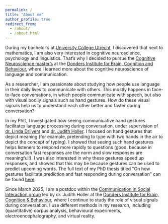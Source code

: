 ```yaml
---
permalink: /
title: "About me"
author_profile: true
redirect_from: 
  - /about/
  - /about.html
---
```


During my bachelor’s at [University College Utrecht](https://www.uu.nl/en/organisation/university-college-utrecht/about-ucu), I discovered that next to mathematics, I am  also very interested in cognitive neuroscience, psychology and linguistics. That’s why I decided to pursue the [Cognitive Neuroscience master’s](https://www.ru.nl/opleidingen/master/cognitive-neuroscience/) at the [Donders Institute for Brain, Cognition and Behaviour](https://www.ru.nl/donders/), where I learned more about the cognitive neuroscience of language and communication. 

As a researcher, I am passionate about studying how people use language in their daily lives to communicate with others. This mostly happens in face-to-face conversations, in which people communicate with speech, but also with visual bodily signals such as hand gestures. How do these visual signals help us to understand each other better and faster during conversation? 

In my PhD, I investigated how seeing communicative hand gestures facilitates language processing during conversation, under supervision of [dr. Linda Drijvers](https://lindadrijvers.nl) and [dr. Judith Holler](https://www.mpi.nl/people/holler-judith). I focused on hand gestures that depict meaning (for example, pretending to type with two hands in the air to depict the concept of typing). I showed that seeing such hand gestures helps listeners to respond more rapidly to questions (good, because in conversation fast responses are the norm and slow responses are meaningful!). I was also interested in why these gestures speed up responses, and showed that this may be because gestures can be used to predict upcoming words. The full text of my PhD thesis titled "On how gestures facilitate prediction and fast responding during conversation" can be found [here](https://repository.ubn.ru.nl/handle/2066/316866). 

Since March 2025, I am a postdoc within the [Communication in Social Interaction group](https://www.cosilab.nl/) led by dr. Judith Holler at the [Donders Institute for Brain, Cognition & Behaviour](https://www.ru.nl/en/donders-institute), where I continue to study the role of visual signals during conversation. I use different methods in my research, including (quantitative) corpus analysis, behavioural experiments, electroencephalography, and virtual reality.

